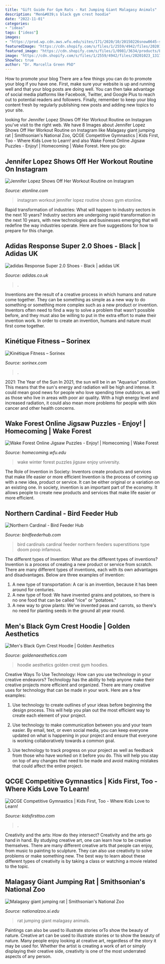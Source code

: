 ```yaml
---
title: "Gift Guide For Gym Rats - Rat Jumping Giant Malagasy Animals"
description: "Men&#039;s black gym crest hoodie"
date: "2022-11-01"
categories:
- "ideas"
tags: ["ideas"]
images:
- "https://prod.wp.cdn.aws.wfu.edu/sites/171/2020/10/20150226snow0645-scaled.jpg"
featuredImage: "https://cdn.shopify.com/s/files/1/2559/4942/files/20201023_131749.jpg?v=1604074999"
featured_image: "https://cdn.shopify.com/s/files/1/0981/3634/products/EP_0159.JPG?v=1547479446"
image: "https://cdn.shopify.com/s/files/1/2559/4942/files/20201023_131749.jpg?v=1604074999"
ShowToc: true
author: "Dr. Marcella Green PhD"
---
```



How to promote your blog
There are a few things you can do to promote your blog if you have one. First, make sure your website is up and running well and that your blog posts are doing well. You can then take advantage of social media platforms like Facebook, Twitter, and Google Plus to reach out to potential readers and followers. Finally, remember to keep your blog content fresh by regularly publishing new posts and adding new topics to your site.

	

		
looking for Jennifer Lopez Shows Off Her Workout Routine on Instagram you've visit to the right web. We have 8 Images about Jennifer Lopez Shows Off Her Workout Routine on Instagram like Malagasy giant jumping rat | Smithsonian&#039;s National Zoo, QCGE Competitive Gymnastics | Kids First, Too - Where Kids Love to Learn! and also Wake Forest Online Jigsaw Puzzles - Enjoy! | Homecoming | Wake Forest. Here you go:
		
    
## Jennifer Lopez Shows Off Her Workout Routine On Instagram

<img loading=lazy src="https://www.etonline.com/sites/default/files/styles/640xh/public/images/2017-08/1280jlo_workout_instagram_1.jpg?itok=OqKxctMl" onerror="this.onerror=null;this.src='https://tse2.mm.bing.net/th?id=OIP.mArp3_DZkSns_zuOEvojzwHaNT&amp;pid=15.1';" alt="Jennifer Lopez Shows Off Her Workout Routine on Instagram">

_Source: etonline.com_

>instagram workout jennifer lopez routine shows gym etonline. 

	

Rapid transformation of industries: What will happen to industry sectors in the next 10 years?
Industry sectors are undergoing rapid transformation in the next 10 years, with new technologies and businesses emerging that will redefine the way industries operate. Here are five suggestions for how to prepare for this change.

    
## Adidas Response Super 2.0 Shoes - Black | Adidas UK

<img loading=lazy src="https://mcdn.assets.adidas.com/images/h_840,f_auto,q_auto:sensitive,fl_lossy,c_fill,g_auto/c22a22aa144941789482ad1f01884f78_9366/Response_Super_2.0_Shoes_Black_H04562_01_standard.jpg" onerror="this.onerror=null;this.src='https://tse2.mm.bing.net/th?id=OIP.-CqAm3YwW6iqE6BJM8rlygHaHa&amp;pid=15.1';" alt="adidas Response Super 2.0 Shoes - Black | adidas UK">

_Source: adidas.co.uk_

>. 

	

Inventions are the result of a creative process in which humans and nature come together. They can be something as simple as a new way to do something or something more complex such as a new product or invention. Inventors often need to find a way to solve a problem that wasn’t possible before, and they must also be willing to put in the extra effort to make their invention work. In order to create an invention, humans and nature must first come together.

    
## Kinétique Fitness – Sorinex

<img loading=lazy src="https://cdn.shopify.com/s/files/1/2559/4942/files/20201023_131749.jpg?v=1604074999" onerror="this.onerror=null;this.src='https://tse3.mm.bing.net/th?id=OIP.5KAwsnPVt77AVNJB8GxuVgHaEs&amp;pid=15.1';" alt="Kinétique Fitness – Sorinex">

_Source: sorinex.com_

>. 

	

2021: The Year of the Sun
In 2021, the sun will be in an "Aquarius" position. This means that the sun's energy and radiation will be high and intense. It could mean good news for people who love spending time outdoors, as well as those who live in areas with poor air quality. With a high energy level and increased radiation, it could also mean more problems for people with skin cancer and other health concerns.

    
## Wake Forest Online Jigsaw Puzzles - Enjoy! | Homecoming | Wake Forest

<img loading=lazy src="https://prod.wp.cdn.aws.wfu.edu/sites/171/2020/10/20150226snow0645-scaled.jpg" onerror="this.onerror=null;this.src='https://tse2.mm.bing.net/th?id=OIP.2xZ880nNDtmPecFYo8x9vAHaE8&amp;pid=15.1';" alt="Wake Forest Online Jigsaw Puzzles - Enjoy! | Homecoming | Wake Forest">

_Source: homecoming.wfu.edu_

>wake winter forest puzzles jigsaw enjoy university. 

	

The Role of Invention in Society: Inventors create products and services that make life easier or more efficient
Invention is the process of coming up with a new idea, product or service. It can be either original or a variation on an existing one. In society, invention is an important part of the economy. It allows people to create new products and services that make life easier or more efficient.

    
## Northern Cardinal - Bird Feeder Hub

<img loading=lazy src="https://birdfeederhub.com/wp-content/uploads/2018/12/bird-4076311_1920-1170x780.jpg" onerror="this.onerror=null;this.src='https://tse2.mm.bing.net/th?id=OIP.OwElSudQO3Jt9qYIo-ng1AHaE8&amp;pid=15.1';" alt="Northern Cardinal - Bird Feeder Hub">

_Source: birdfeederhub.com_

>bird cardinals cardinal feeder northern feeders superstitions type doom poop infamous. 

	

The different types of Invention: What are the different types of inventions?
Invention is a process of creating a new product or service from scratch. There are many different types of inventions, each with its own advantages and disadvantages. Below are three examples of invention:
1) A new type of transportation: A car is an invention, because it has been around for centuries. 
2) A new type of food: We have invented grains and potatoes, so there is no one food that can be called "rice" or "potatoes." 
3) A new way to grow plants: We've invented peas and carrots, so there's no need for planting seeds in the ground all year round.

    
## Men&#039;s Black Gym Crest Hoodie | Golden Aesthetics

<img loading=lazy src="https://cdn.shopify.com/s/files/1/0981/3634/products/EP_0159.JPG?v=1547479446" onerror="this.onerror=null;this.src='https://tse1.mm.bing.net/th?id=OIP.Xw_SrM1YrvsRjW_YruJs-AHaLh&amp;pid=15.1';" alt="Men&#039;s Black Gym Crest Hoodie | Golden Aesthetics">

_Source: goldenaesthetics.com_

>hoodie aesthetics golden crest gym hoodies. 

	

Creative Ways To Use Technology: How can you use technology in your creative endeavors?
Technology has the ability to help anyone make their creative projects more efficient and organized. There are many creative uses for technology that can be made in your work. Here are a few examples:
1. Use technology to create outlines of your ideas before beginning the design process. This will help you plan out the most efficient way to create each element of your project.

2. Use technology to make communication between you and your team easier. By email, text, or even social media, you can keep everyone updated on what is happening in your project and ensure that everyone is working collaboratively towards a common goal.

3. Use technology to track progress on your project as well as feedback from those who have worked on it before you do. This will help you stay on top of any changes that need to be made and avoid making mistakes that could affect the entire project.

    
## QCGE Competitive Gymnastics | Kids First, Too - Where Kids Love To Learn!

<img loading=lazy src="http://kidsfirsttoo.com/uploads/galleries/120/dsc_0095.jpg" onerror="this.onerror=null;this.src='https://tse4.mm.bing.net/th?id=OIP.70Y0RTYdh3K1luEMQI1o3gHaLH&amp;pid=15.1';" alt="QCGE Competitive Gymnastics | Kids First, Too - Where Kids Love to Learn!">

_Source: kidsfirsttoo.com_

>. 

	

Creativity and the arts: How do they intersect?
Creativity and the arts go hand in hand. By studying creative art, one can learn how to be creative themselves. There are many different creative arts that people can enjoy, from music to painting to sculpture. They can also use creativity to solve problems or make something new. The best way to learn about these different types of creativity is by taking a class or watching a movie related to the topic.

    
## Malagasy Giant Jumping Rat | Smithsonian&#039;s National Zoo

<img loading=lazy src="https://nationalzoo.si.edu/sites/default/files/animals/giantjumpingrat-003.jpg" onerror="this.onerror=null;this.src='https://tse1.mm.bing.net/th?id=OIP.WhbJwqBPlwLbX6PzfjqiHwHaEe&amp;pid=15.1';" alt="Malagasy giant jumping rat | Smithsonian&#039;s National Zoo">

_Source: nationalzoo.si.edu_

>rat jumping giant malagasy animals. 

	

Paintings can also be used to illustrate stories orTo show the beauty of nature.
Creative art can be used to illustrate stories or to show the beauty of nature. Many people enjoy looking at creative art, regardless of the story it may be used for. Whether the artist is creating a work of art or simply displaying their creative side, creativity is one of the most underrated aspects of any person.

